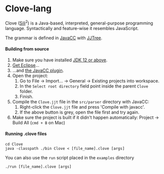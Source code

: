 # Clove-lang

Clove ([Sili](https://github.com/DaveVoorhis/LDI/tree/master/Sili)<sup>2</sup>) is a Java-based, interpreted, general-purpose programming language. Syntactically and feature-wise it resembles JavaScript.

The grammar is defined in [JavaCC](https://javacc.org) with [JJTree](https://javacc.org/jjtree).

#### Building from source

1. Make sure you have installed [JDK 12 or above](https://www.oracle.com/technetwork/java/javase/downloads/index.html).
1. [Get Eclipse](https://www.eclipse.org)…
1. …and [the JavaCC plugin](https://marketplace.eclipse.org/content/javacc-eclipse-plug).
1. Open the project:
   1. Go to File → Import… → General → Existing projects into workspace.
   1. In the `Select root directory` field point inside the parent `Clove` folder.
   1. Finish.
1. Compile the `Clove.jjt` file in the `src/parser` directory with JavaCC:
   1. Right-click the `Clove.jjt` file and press 'Compile with javacc'.
   1. If the above button is grey, open the file first and try again.
1. Make sure the project is built if it didn't happen automatically:
   Project → Build All (`cmd + B` on Mac)

#### Running .clove files

```
cd Clove
java -classpath ./bin Clove < [file_name].clove [args]
```

You can also use the `run` script placed in the `examples` directory

```
./run [file_name].clove [args]
```
